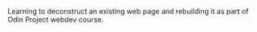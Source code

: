 Learning to deconstruct an existing web page and rebuilding it as part of Odin Project webdev course.